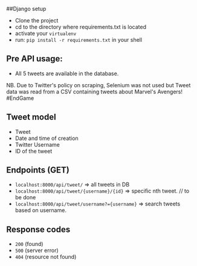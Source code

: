 ##Django setup

- Clone the project
- cd to the directory where requirements.txt is located
- activate your `virtualenv`
- run: `pip install -r requirements.txt` in your shell


## Pre API usage:
- All 5 tweets are available in the database.

NB. Due to Twitter's policy on scraping, Selenium was not used but Tweet data was read from a CSV containing tweets
about Marvel's Avengers! #EndGame

## Tweet model
- Tweet
- Date and time of creation
- Twitter Username
- ID of the tweet

## Endpoints (GET)
- `localhost:8000/api/tweet/` => all tweets in DB
- `localhost:8000/api/tweet/{username}/{id}` => specific nth tweet. // to be done
- `localhost:8000/api/tweet/username?={username}` => search tweets based on username.

## Response codes
- `200` (found)
- `500` (server error)
- `404` (resource not found)






 
